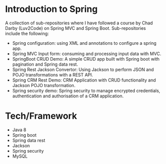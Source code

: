 # Introduction to Spring
A collection of sub-repositories where I have followed a course by Chad Darby (Luv2Code) on Spring MVC and Spring Boot.
Sub-repositories include the following:

<ul>
  <li>Spring configuration: using XML and annotations to configure a spring app.</li>
  <li>Spring MVC Input form: consuming and processing input data with MVC.</li>
  <li>SpringBoot CRUD Demo: A simple CRUD app built with Spring boot with pagination and Spring data rest.</li>
  <li>Spring Rest Jackson Convertor: Using Jackson to perform JSON and POJO transformations with a REST API.</li>
  <li>Spring CRM Rest Demo: CRM Application with CRUD functionality and Jackson POJO transformation.</li>
  <li>Spring security demo: Spring security to manage encrypted credentials, authentication and authorisation of a CRM application.</li>
</ul>


# Tech/Framework
<ul>
  <li>Java 8</li>
  <li>Spring boot</li>
  <li>Spring data rest</li>
  <li>Jackson</li>
  <li>Spring security</li>
  <li>MySQL</li>
</ul>
